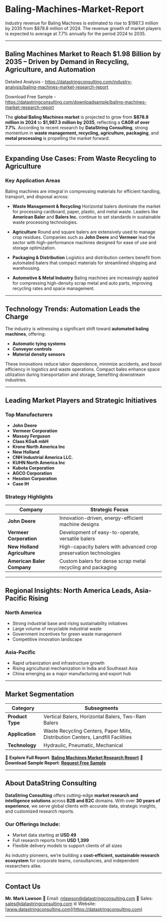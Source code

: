 # Baling-Machines-Market-Report

Industry revenue for Baling Machines is estimated to rise to $1987.3 million by 2035 from $878.8 million of 2024. The revenue growth of market players is expected to average at 7.7% annually for the period 2024 to 2035.

---

## **Baling Machines Market to Reach \$1.98 Billion by 2035 – Driven by Demand in Recycling, Agriculture, and Automation**

Detailed Analysis - https://datastringconsulting.com/industry-analysis/baling-machines-market-research-report

Download Free Sample - https://datastringconsulting.com/downloadsample/baling-machines-market-research-report

The **global Baling Machines market** is projected to grow from **\$878.8 million in 2024** to **\$1,987.3 million by 2035**, reflecting a **CAGR of over 7.7%**. According to recent research by **DataString Consulting**, strong momentum in **waste management, recycling, agriculture, packaging**, and **metal processing** is propelling the market forward.

---

## **Expanding Use Cases: From Waste Recycling to Agriculture**

### **Key Application Areas**

Baling machines are integral in compressing materials for efficient handling, transport, and disposal across:

* **Waste Management & Recycling**
  Horizontal balers dominate the market for processing cardboard, paper, plastic, and metal waste. Leaders like **American Baler** and **Balers Inc.** continue to set standards in sustainable waste processing technologies.

* **Agriculture**
  Round and square balers are extensively used to manage crop residues. Companies such as **John Deere** and **Vermeer** lead the sector with high-performance machines designed for ease of use and storage optimization.

* **Packaging & Distribution**
  Logistics and distribution centers benefit from automated balers that compact materials for streamlined shipping and warehousing.

* **Automotive & Metal Industry**
  Baling machines are increasingly applied for compressing high-density scrap metal and auto parts, improving recycling rates and space management.

---

## **Technology Trends: Automation Leads the Charge**

The industry is witnessing a significant shift toward **automated baling machines**, offering:

* **Automatic tying systems**
* **Conveyor controls**
* **Material density sensors**

These innovations reduce labor dependence, minimize accidents, and boost efficiency in logistics and waste operations. Compact bales enhance space utilization during transportation and storage, benefiting downstream industries.

---

## **Leading Market Players and Strategic Initiatives**

### **Top Manufacturers**

* **John Deere**
* **Vermeer Corporation**
* **Massey Ferguson**
* **Claas KGaA mbH**
* **Krone North America Inc**
* **New Holland**
* **CNH Industrial America LLC.**
* **KUHN North America Inc**
* **Kubota Corporation**
* **AGCO Corporation**
* **Hesston Corporation**
* **Case IH**

### **Strategy Highlights**

| **Company**                 | **Strategic Focus**                                               |
| --------------------------- | ----------------------------------------------------------------- |
| **John Deere**              | Innovation-driven, energy-efficient machine designs               |
| **Vermeer Corporation**     | Development of easy-to-operate, versatile balers                  |
| **New Holland Agriculture** | High-capacity balers with advanced crop preservation technologies |
| **American Baler Company**  | Custom balers for dense scrap metal recycling and packaging       |

---

## **Regional Insights: North America Leads, Asia-Pacific Rising**

### **North America**

* Strong industrial base and rising sustainability initiatives
* Large volume of recyclable industrial waste
* Government incentives for green waste management
* Competitive innovation landscape

### **Asia-Pacific**

* Rapid urbanization and infrastructure growth
* Rising agricultural mechanization in India and Southeast Asia
* China emerging as a major manufacturing and export hub

---

## **Market Segmentation**

| **Category**     | **Subsegments**                                                                 |
| ---------------- | ------------------------------------------------------------------------------- |
| **Product Type** | Vertical Balers, Horizontal Balers, Two-Ram Balers                              |
| **Application**  | Waste Recycling Centers, Paper Mills, Distribution Centers, Landfill Facilities |
| **Technology**   | Hydraulic, Pneumatic, Mechanical                                                |

📘 **Explore Full Report**:
[**Baling Machines Market Research Report**](https://datastringconsulting.com/industry-analysis/baling-machines-market-research-report)
📄 **Download Sample Report**:
[**Request Free Sample**](https://datastringconsulting.com/downloadsample/baling-machines-market-research-report)

---

## **About DataString Consulting**

**DataString Consulting** offers cutting-edge **market research and intelligence solutions** across **B2B and B2C** domains. With over **30 years of experience**, we serve global clients with accurate data, strategic insights, and customized research reports.

### **Our Offerings Include:**

* Market data starting at **USD 49**
* Full research reports from **USD 1,399**
* Flexible delivery models to support clients of all sizes

As industry pioneers, we’re building a **cost-efficient, sustainable research ecosystem** for corporate teams, consultancies, and independent researchers alike.

---

## **Contact Us**

**Mr. Mark Lawson**
📧 Email: [mlawson@datastringconsulting.com](mailto:mlawson@datastringconsulting.com)
📧 Sales: [sales@datastringconsulting.com](mailto:sales@datastringconsulting.com)
🌐 Website: [www.datastringconsulting.com](https://datastringconsulting.com)

---
